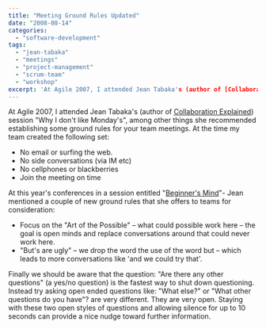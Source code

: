 ```yaml
---
title: "Meeting Ground Rules Updated"
date: "2008-08-14"
categories: 
  - "software-development"
tags: 
  - "jean-tabaka"
  - "meetings"
  - "project-management"
  - "scrum-team"
  - "workshop"
excerpt: 'At Agile 2007, I attended Jean Tabaka's (author of [Collaboration'
---
```


At Agile 2007, I attended Jean Tabaka's (author of [Collaboration Explained](external:https://www.amazon.com/Collaboration-Explained-Facilitation-Software-Development/dp/0321268776/&tag=notesfromatoo-20)) session "Why I don't like Monday's", among other things she recommended establishing some ground rules for your team meetings. At the time my team created the following set:

- No email or surfing the web.
- No side conversations (via IM etc)
- No cellphones or blackberries
- Join the meeting on time

At this year's conferences in a session entitled "[Beginner's Mind](external:https://www.infoq.com/news/2008/08/beginners_mind/)"- Jean mentioned a couple of new ground rules that she offers to teams for consideration:

- Focus on the "Art of the Possible" – what could possible work here – the goal is open minds and replace conversations around that could never work here.
- "But's are ugly" – we drop the word the use of the word but – which leads to more conversations like 'and we could try that'.

Finally we should be aware that the question: "Are there any other questions" (a yes/no question) is the fastest way to shut down questioning. Instead try asking open ended questions like: "What else?" or "What other questions do you have"? are very different. They are very open. Staying with these two open styles of questions and allowing silence for up to 10 seconds can provide a nice nudge toward further information.
